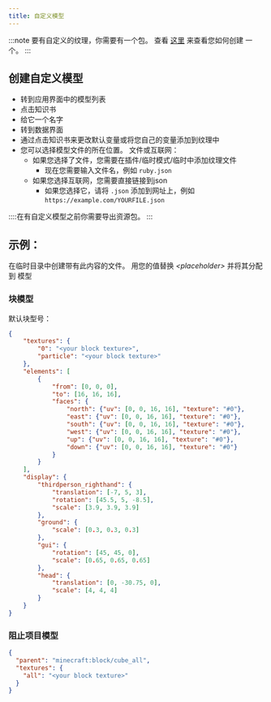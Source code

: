 ```yaml
---
title: 自定义模型
---
```


:::note 要有自定义的纹理，你需要有一个包。 查看 [这里](pack.md#create-a-pack) 来查看您如何创建 一个。 :::

## 创建自定义模型

* 转到应用界面中的模型列表
* 点击知识书
* 给它一个名字
* 转到数据界面
* 通过点击知识书来更改默认变量或将您自己的变量添加到纹理中
* 您可以选择模型文件的所在位置。 文件或互联网：
    * 如果您选择了文件，您需要在插件/临时模式/临时中添加纹理文件
        * 现在您需要输入文件名，例如 `ruby.json`
    * 如果您选择互联网，您需要直接链接到json
        * 如果您选择它，请将 `.json` 添加到网址上，例如 `https://example.com/YOURFILE.json`

::::在有自定义模型之前你需要导出资源包。
:::

## 示例：

在临时目录中创建带有此内容的文件。 用您的值替换 *<placeholder\>* 并将其分配到 模型

### 块模型

默认块型号：

```json title="block.json"
{
    "textures": {
        "0": "<your block texture>",
        "particle": "<your block texture>"
    },
    "elements": [
        {
            "from": [0, 0, 0],
            "to": [16, 16, 16],
            "faces": {
                "north": {"uv": [0, 0, 16, 16], "texture": "#0"},
                "east": {"uv": [0, 0, 16, 16], "texture": "#0"},
                "south": {"uv": [0, 0, 16, 16], "texture": "#0"},
                "west": {"uv": [0, 0, 16, 16], "texture": "#0"},
                "up": {"uv": [0, 0, 16, 16], "texture": "#0"},
                "down": {"uv": [0, 0, 16, 16], "texture": "#0"}
            }
        }
    ],
    "display": {
        "thirdperson_righthand": {
            "translation": [-7, 5, 3],
            "rotation": [45.5, 5, -8.5],
            "scale": [3.9, 3.9, 3.9]
        },
        "ground": {
            "scale": [0.3, 0.3, 0.3]
        },
        "gui": {
            "rotation": [45, 45, 0],
            "scale": [0.65, 0.65, 0.65]
        },
        "head": {
            "translation": [0, -30.75, 0],
            "scale": [4, 4, 4]
        }
    }
}

```

### 阻止项目模型

```json title="block_item.json"
{
  "parent": "minecraft:block/cube_all",
  "textures": {
    "all": "<your block texture>"
  }
}
```
